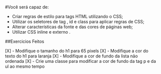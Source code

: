 #Você será capaz de:
* Criar regras de estilo para tags HTML utilizando o CSS;
* Utilizar os seletores de tag , id e class para aplicar regras de CSS;
* Alterar características da fonte e das cores de páginas web;
* Utilizar CSS inline e externo .


##Exercicios Feitos

[X] - Modifique o tamanho do h1 para 65 pixels
[X] - Modifique a cor do texto do h1 para laranja
[X] - Modifique a cor de fundo da lista não ordenada
[X] - Crie uma classe para modificar a cor de fundo da tag p e da ul ao mesmo tempo
